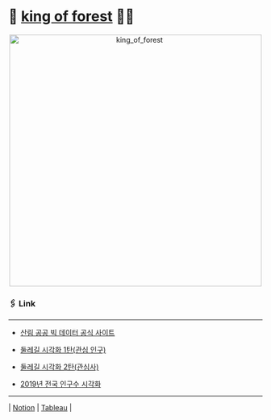 # 🌳 [king of forest](https://m05.notion.site/c39d6d5a337d48fb8d884d4e2455d135?pvs=4) 🏴‍☠️


<p align="center">
  <img src="https://github.com/M-05/king_of_forest/assets/103846429/c073cfe5-8819-4ad0-9087-449ee254803e" alt="king_of_forest" width="500">
</p>

### 🖇️ Link
---
- [산림 공공 빅 데이터 공식 사이트](https://www.all-con.co.kr/view/contest/497333)

- [둘레길 시각화 1탄(관심 인구)](https://public.tableau.com/app/profile/.30915398/viz/_16885728624180/Story1)  
- [둘레길 시각화 2탄(관심사)](https://public.tableau.com/app/profile/.30915398/viz/_16886440701850/Dashboard1?publish=yes)
- [2019년 전국 인구수 시각화](https://public.tableau.com/app/profile/.30915398/viz/2019_16887220986270/Dashboard1?publish=yes)

---
| [Notion](https://m05.notion.site/Mountain-Ghost-c39d6d5a337d48fb8d884d4e2455d135?pvs=4) | [Tableau](https://public.tableau.com/app/profile/.30915398) |
